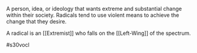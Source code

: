 A person, idea, or ideology that wants extreme and substantial change within their society. Radicals tend to use violent means to achieve the change that they desire.

A radical is an [[Extremist]] who falls on the [[Left-Wing]] of the spectrum.

#s30vocl